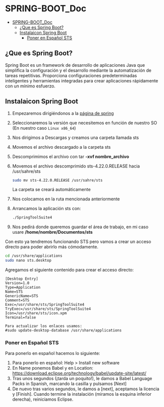# SPRING-BOOT_Doc

[//]: # (version: 1.0)
[//]: # (author: Fran Dona Villar)
[//]: # (date: 2024-03-14)

- [SPRING-BOOT\_Doc](#spring-boot_doc)
  - [¿Que es Spring Boot?](#que-es-spring-boot)
  - [Instalaicon Spring Boot](#instalaicon-spring-boot)
    - [Poner en Español STS](#poner-en-español-sts)

## ¿Que es Spring Boot?
Spring Boot es un framework de desarrollo de aplicaciones Java que simplifica la configuración y el desarrollo mediante la automatización de tareas repetitivas. Proporciona configuraciones predeterminadas inteligentes y herramientas integradas para crear aplicaciones rápidamente con un mínimo esfuerzo.

## Instalaicon Spring Boot
1. Empezaremos dirigiéndonos a la [página de spring](https://spring.io/tools)
   
2. Seleccionaremos la versión que necesitemos en función de nuestro SO (En nuestro caso `Linux x86_64`)
   
3. Nos dirigimos a Descargas y creamos una carpeta llamada sts 
   
4. Movemos el archivo descargado a la carpeta sts
   
5. Descomprimimos el archivo con tar **-xvf nombre_archivo**
   
6. Movemos el archivo descomprimido sts-4.22.0.RELEASE hacia /usr/sahre/sts
    ```bash
    sudo mv sts-4.22.0.RELEASE /usr/sahre/sts
    ```
    La carpeta se creará automáticamente

7. Nos colocamos en la ruta mencionada anteriormente
   
8. Arrancamos la aplicación sts con:
   ```bash
   ./SpringToolSuite4
   ```

9.  Nos pedirá donde queremos guardar el área de trabajo, en mi caso usare **/home/nombre/Documentos/sts**

Con esto ya tendremos funcionando STS pero vamos a crear un acceso directo para poder abrirlo más cómodamente.

```bash
cd /usr/share/applications
sudo nano sts.desktop
```

Agregamos el siguiente contenido para crear el acceso directo:

```console
[Desktop Entry]
Version=1.0
Type=Application
Name=STS
GenericName=STS
Comment=STS
Exec=/usr/share/sts/SpringToolSuite4
TryExec=/usr/share/sts/SpringToolSuite4
Icon=/usr/share/sts/icon.xpm
Terminal=false

Para actualizar los enlaces usamos:
#sudo update-desktop-database /usr/share/applications
```

### Poner en Español STS
Para ponerlo en español hacemos lo siguiente:
1. Para ponerlo en español: Help > Install new software
2. En Name ponemos Babel y en Location: https://download.eclipse.org/technology/babel/update-site/latest/
3. Tras unos segundos (¡tarda un poquito!), le damos a Babel Language Packs in Spanish, marcando la casilla y pulsamos [Next]
4. De nuevo tras varios segundos, le damos a [next], aceptamos la licencia y [Finish]. Cuando termine la instalación (miramos la esquina inferior derecha), reiniciamos Eclipse.